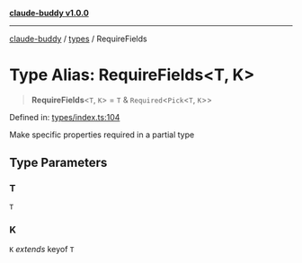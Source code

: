 [**claude-buddy v1.0.0**](../../README.md)

***

[claude-buddy](../../modules.md) / [types](../README.md) / RequireFields

# Type Alias: RequireFields\<T, K\>

> **RequireFields**\<`T`, `K`\> = `T` & `Required`\<`Pick`\<`T`, `K`\>\>

Defined in: [types/index.ts:104](https://github.com/gsetsero/assistant-integration/blob/911ddf7680199ad668404c191ed66335473fdc65/claude-buddy/src/types/index.ts#L104)

Make specific properties required in a partial type

## Type Parameters

### T

`T`

### K

`K` *extends* keyof `T`
